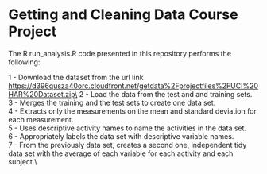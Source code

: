 # Getting and Cleaning Data Course Project

The R run_analysis.R code presented in this repository performs the following:

  1 - Download the dataset from the url link https://d396qusza40orc.cloudfront.net/getdata%2Fprojectfiles%2FUCI%20HAR%20Dataset.zip\
  2 - Load the data from the test and and training sets.\
  3 - Merges the training and the test sets to create one data set.\
  4 - Extracts only the measurements on the mean and standard deviation for each measurement. \
  5 - Uses descriptive activity names to name the activities in the data set.\
  6 - Appropriately labels the data set with descriptive variable names. \
  7 - From the previously data set, creates a second one, independent tidy data set with the average of each variable for each activity and each subject.\
